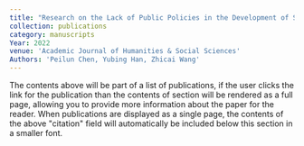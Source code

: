 ```yaml
---
title: "Research on the Lack of Public Policies in the Development of Social Enterprises in China"
collection: publications
category: manuscripts
Year: 2022
venue: 'Academic Journal of Humanities & Social Sciences'
Authors: 'Peilun Chen, Yubing Han, Zhicai Wang'
---
```


The contents above will be part of a list of publications, if the user clicks the link for the publication than the contents of section will be rendered as a full page, allowing you to provide more information about the paper for the reader. When publications are displayed as a single page, the contents of the above "citation" field will automatically be included below this section in a smaller font.
